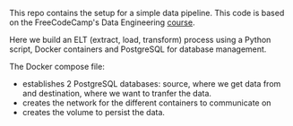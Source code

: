 This repo contains the setup for a simple data pipeline. This code is based on the FreeCodeCamp's Data Engineering [course](https://www.freecodecamp.org/news/learn-the-essentials-of-data-engineering/). 

Here we build an ELT (extract, load, transform) process using a Python script, Docker containers and PostgreSQL for database management. 

The Docker compose file:
-  establishes 2 PostgreSQL databases: source, where we get data from and destination, where we want to tranfer the data. 
- creates the network for the different containers to communicate on
- creates the volume to persist the data. 
